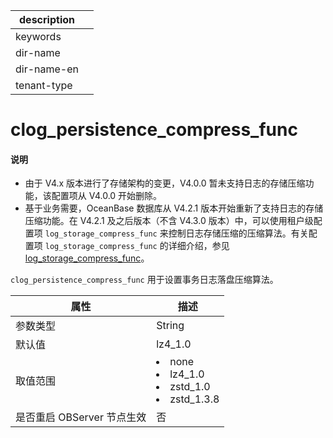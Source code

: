 |description||
|---|---|
|keywords||
|dir-name||
|dir-name-en||
|tenant-type||

# clog_persistence_compress_func

<main id="notice" type='explain'>
<h4>说明</h4>
<ul><li>由于 V4.x 版本进行了存储架构的变更，V4.0.0 暂未支持日志的存储压缩功能，该配置项从 V4.0.0 开始删除。</li>
<li>基于业务需要，OceanBase 数据库从 V4.2.1 版本开始重新了支持日志的存储压缩功能。在 V4.2.1 及之后版本（不含 V4.3.0 版本）中，可以使用租户级配置项 <code>log_storage_compress_func</code> 来控制日志存储压缩的压缩算法。有关配置项 <code>log_storage_compress_func</code> 的详细介绍，参见 <a href="27100.log_storage_compress_func.md">log_storage_compress_func</a>。</li></ul>
</main>

`clog_persistence_compress_func` 用于设置事务日志落盘压缩算法。

|      **属性**      |     **描述**                               |
|--------------------|-------------------------------------------|
| 参数类型             | String                              |
| 默认值              | lz4_1.0     |
| 取值范围             | </li><li> none   </li><li> lz4_1.0   </li><li> zstd_1.0   </li><li> zstd_1.3.8    |
| 是否重启 OBServer 节点生效 | 否       |


